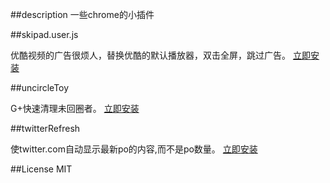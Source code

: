 ##description
一些chrome的小插件

##skipad.user.js

优酷视频的广告很烦人，替换优酷的默认播放器，双击全屏，跳过广告。
[立即安装](https://github.com/aufula/Weird-Chrome-plugins/raw/master/skipyoukuad.user.js)

##uncircleToy

G+快速清理未回圈者。
[立即安装](https://github.com/aufula/Weird-Chrome-plugins/raw/master/uncircleToy.user.js)

##twitterRefresh

使twitter.com自动显示最新po的内容,而不是po数量。
[立即安装](https://github.com/aufula/Weird-Chrome-plugins/raw/master/twitterRefresh.user.js)

##License
MIT
